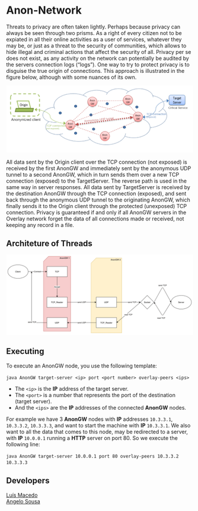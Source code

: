 # Anon-Network
Threats to privacy are often taken lightly. Perhaps because privacy can always be seen through two prisms. As a right of every citizen not to be expiated in all their online activities as a user of services, whatever they may be, or just as a threat to the security of communities, which allows to hide illegal and criminal actions that affect the security of all. Privacy per se does not exist, as any activity on the network can potentially be audited by the servers connection logs (“logs”). One way to try to protect privacy is to disguise the true origin of connections. This approach is illustrated in the figure below, although with some nuances of its own.

![network](Anon_netowrk.png)

All data sent by the Origin client over the TCP connection (not exposed) is received by the first AnonGW and immediately sent by the anonymous UDP tunnel to a second AnonGW, which in turn sends them over a new TCP connection (exposed) to the TargetServer. The reverse path is used in the same way in server responses. All data sent by TargetServer is received by the destination AnonGW through the TCP connection (exposed), and sent back through the anonymous UDP tunnel to the originating AnonGW, which finally sends it to the Origin client through the protected (unexposed) TCP connection. Privacy is guaranteed if and only if all AnonGW servers in the Overlay network forget the data of all connections made or received, not keeping any record in a file.

## Architeture of Threads

![threads](Thread_Diagram-1.png)

## Executing

To execute an AnonGW node, you use the following template:

`java AnonGW target-server <ip> port <port number> overlay-peers <ips>`

- The `<ip>` is the **IP** address of the target server.
- The `<port>` is a number that represents the port of the destination (target server).
- And the `<ips>` are the **IP** addresses of the connected **AnonGW** nodes.

For example we have 3 **AnonGW** nodes with **IP** addresses `10.3.3.1`, `10.3.3.2`, `10.3.3.3`, and want to start the machine with **IP** `10.3.3.1`. We also want to all the data that comes to this node, may be redirected to a server, with **IP** `10.0.0.1` running a **HTTP** server on port 80. So we execute the following line:

`java AnonGW target-server 10.0.0.1 port 80 overlay-peers 10.3.3.2 10.3.3.3`

## Developers

[Luís Macedo](https://github.com/FallenFoil/)   
[Angelo Sousa](https://github.com/AngeloACSousa)